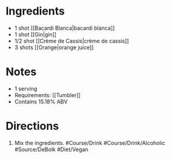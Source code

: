 # Ingredients
- 1 shot [[Bacardi Blanca|bacardi blanca]]
- 1 shot [[Gin|gin]]
- 1/2 shot [[Crème de Cassis|crème de cassis]]
- 3 shots [[Orange|orange juice]]
# Notes
- 1 serving
- Requirements: [[Tumbler]]
- Contains 15.18% ABV
# Directions
1. Mix the ingredients.
#Course/Drink #Course/Drink/Alcoholic #Source/DeBolk #Diet/Vegan 
